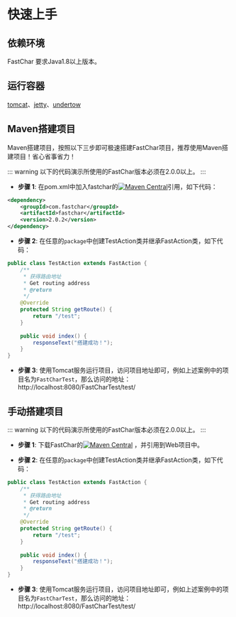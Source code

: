 # 快速上手

## 依赖环境
FastChar 要求Java1.8以上版本。

## 运行容器
[tomcat](http://tomcat.apache.org/)、[jetty](https://eclipse.dev/jetty/)、[undertow](https://undertow.io/)

## Maven搭建项目
Maven搭建项目，按照以下三步即可极速搭建FastChar项目，推荐使用Maven搭建项目！省心省事省力！

::: warning
以下的代码演示所使用的FastChar版本必须在2.0.0以上。
:::
- **步骤 1**: 在pom.xml中加入fastchar的[![Maven Central](https://img.shields.io/maven-central/v/com.fastchar/fastchar?label=maven-fastchar)](https://mvnrepository.com/artifact/com.fastchar/fastchar)引用，如下代码：

```xml
<dependency>
    <groupId>com.fastchar</groupId>
    <artifactId>fastchar</artifactId>
    <version>2.0.2</version>
</dependency>
```

- **步骤 2**: 在任意的`package`中创建TestAction类并继承FastAction类，如下代码：
```java
public class TestAction extends FastAction {
    /**
     * 获得路由地址
     * Get routing address
     * @return
     */
    @Override
    protected String getRoute() {
        return "/test";
    }
 
    public void index() {
        responseText("搭建成功！");
    }
}
```

- **步骤 3**: 使用Tomcat服务运行项目，访问项目地址即可，例如上述案例中的项目名为`FastCharTest`，那么访问的地址：http://localhost:8080/FastCharTest/test/
## 手动搭建项目

::: warning
以下的代码演示所使用的FastChar版本必须在2.0.0以上。
:::

- **步骤 1**: 下载FastChar的[![Maven Central](https://img.shields.io/maven-central/v/com.fastchar/fastchar?label=maven-fastchar)](https://mvnrepository.com/artifact/com.fastchar/fastchar) ，并引用到Web项目中。

- **步骤 2**: 在任意的`package`中创建TestAction类并继承FastAction类，如下代码：
```java
public class TestAction extends FastAction {
    /**
     * 获得路由地址
     * Get routing address
     * @return
     */
    @Override
    protected String getRoute() {
        return "/test";
    }
 
    public void index() {
        responseText("搭建成功！");
    }
}
```

- **步骤 3**: 使用Tomcat服务运行项目，访问项目地址即可，例如上述案例中的项目名为`FastCharTest`，那么访问的地址：http://localhost:8080/FastCharTest/test/